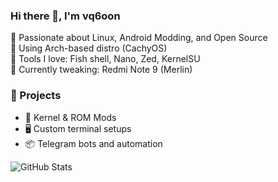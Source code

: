 ### Hi there 👋, I'm vq6oon

🚀 Passionate about Linux, Android Modding, and Open Source  
🐧 Using Arch-based distro (CachyOS)  
🔧 Tools I love: Fish shell, Nano, Zed, KernelSU  
📱 Currently tweaking: Redmi Note 9 (Merlin)

### 🔨 Projects
- 🧪 Kernel & ROM Mods
- 🖥️ Custom terminal setups
- 📦 Telegram bots and automation

![GitHub Stats](https://github-readme-stats.vercel.app/api?username=yourusername&show_icons=true&theme=tokyonight)
